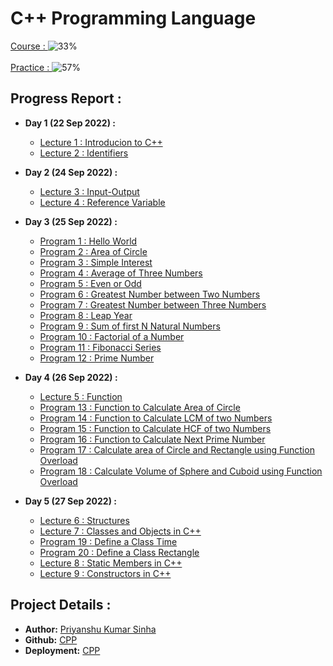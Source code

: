 # C++ Programming Language
[Course : ](https://www.youtube.com/playlist?list=PLLYz8uHU480j37APNXBdPz7YzAi4XlQUF)  ![33%](https://progress-bar.dev/33) <br><br>
[Practice : ](https://www.mysirg.com/programming-examples/cpp-programs/) ![57%](https://progress-bar.dev/57)

## Progress Report :
- **Day 1 (22 Sep 2022) :** 
	- [Lecture 1 : Introducion to C++](https://priyanshukumarsinha.github.io/CPP/lect1) 
	- [Lecture 2 : Identifiers](https://priyanshukumarsinha.github.io/CPP/lect2)

- **Day 2 (24 Sep 2022) :** 
	- [Lecture 3 : Input-Output](https://priyanshukumarsinha.github.io/CPP/lect3) 
	- [Lecture 4 : Reference Variable](https://priyanshukumarsinha.github.io/CPP/lect4) 

- **Day 3 (25 Sep 2022) :**
	- [Program 1 : Hello World](https://priyanshukumarsinha.github.io/CPP/1_HelloWorld.cpp)
	- [Program 2 : Area of Circle](https://priyanshukumarsinha.github.io/CPP/2_areaOfCircle.cpp)
	- [Program 3 : Simple Interest](https://priyanshukumarsinha.github.io/CPP/3_simpleInterest.cpp)
	- [Program 4 : Average of Three Numbers](https://priyanshukumarsinha.github.io/CPP/4_averageOfThree.cpp)
	- [Program 5 : Even or Odd](https://priyanshukumarsinha.github.io/CPP/5_evenOdd.cpp)
	- [Program 6 : Greatest Number between Two Numbers](https://priyanshukumarsinha.github.io/CPP/6_greatestTwo.cpp)
	- [Program 7 : Greatest Number between Three Numbers](https://priyanshukumarsinha.github.io/CPP/7_greatestBetweenThree.cpp)
	- [Program 8 : Leap Year](https://priyanshukumarsinha.github.io/CPP/8_leapYear.cpp)		
	- [Program 9 : Sum of first N Natural Numbers](https://priyanshukumarsinha.github.io/CPP/9_sumOfN.cpp)		
	- [Program 10 : Factorial of a Number](https://priyanshukumarsinha.github.io/CPP/10_factorial.cpp)		
	- [Program 11 : Fibonacci Series](https://priyanshukumarsinha.github.io/CPP/11_fibnacci.cpp)		
	- [Program 12 : Prime Number](https://priyanshukumarsinha.github.io/CPP/12_prime.cpp)		

- **Day 4 (26 Sep 2022) :**
	- [Lecture 5 : Function](https://priyanshukumarsinha.github.io/CPP/lect5)
	- [Program 13 : Function to Calculate Area of Circle](https://priyanshukumarsinha.github.io/CPP/13_areaFunc.cpp)			
	- [Program 14 : Function to Calculate LCM of two Numbers](https://priyanshukumarsinha.github.io/CPP/14_LCMFunc.cpp)		
	- [Program 15 : Function to Calculate HCF of two Numbers](https://priyanshukumarsinha.github.io/CPP/15_HCFFunc.cpp)		
	- [Program 16 : Function to Calculate Next Prime Number](https://priyanshukumarsinha.github.io/CPP/16_nextPrime.cpp)		
	- [Program 17 : Calculate area of Circle and Rectangle using Function Overload](https://priyanshukumarsinha.github.io/CPP/17_funcOverloadAreaCirRect.cpp)		
	- [Program 18 : Calculate Volume of Sphere and Cuboid using Function Overload](https://priyanshukumarsinha.github.io/CPP/18_funcOverloadVolSphCuboid.cpp)		

- **Day 5 (27 Sep 2022) :**
	- [Lecture 6 : Structures](https://priyanshukumarsinha.github.io/CPP/lect6)
	- [Lecture 7 : Classes and Objects in C++](https://priyanshukumarsinha.github.io/CPP/lect7)
	- [Program 19 : Define a Class Time](https://priyanshukumarsinha.github.io/CPP/19_timeClass.cpp)		
	- [Program 20 : Define a Class Rectangle](https://priyanshukumarsinha.github.io/CPP/20_rectClass.cpp)
	- [Lecture 8 : Static Members in C++](https://priyanshukumarsinha.github.io/CPP/lect8)
	- [Lecture 9 : Constructors in C++](https://priyanshukumarsinha.github.io/CPP/lect9)

		
## Project Details : 
- **Author:** [Priyanshu Kumar Sinha](https://github.com/priyanshukumarsinha)
- **Github:** [CPP](https://github.com/priyanshukumarsinha/CPP)
- **Deployment:** [CPP](https://priyanshukumarsinha.github.io/CPP)
